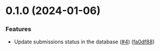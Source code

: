 # 0.1.0 (2024-01-06)


### Features

* Update submissions status in the database ([#4](https://github.com/upb-code-labs/submissions-status-updater-microservice/issues/4)) ([fa0df88](https://github.com/upb-code-labs/submissions-status-updater-microservice/commit/fa0df883043022d38787e1640989b0d24d8b967e))



